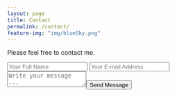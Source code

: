 ```yaml
---
layout: page
title: Contact
permalink: /contact/
feature-img: "img/blueSky.png"
---
```


Please feel free to contact me. 

<form action="https://getsimpleform.com/messages?form_api_token=98c5da552fce69cbe8d97789a7f34a27" method="post">
  <!-- the redirect_to is optional, the form will redirect to the referrer on submission -->
  <input type='hidden' name='redirect_to' value='http://robbee72.github.io/' />
  <input type='text' name='name' placeholder='Your Full Name' />
  
  <input type='email' name='email' placeholder='Your E-mail Address' />
  
  <textarea name='message' placeholder='Write your message ...'></textarea><input type='submit' value='Send Message' />
</form>